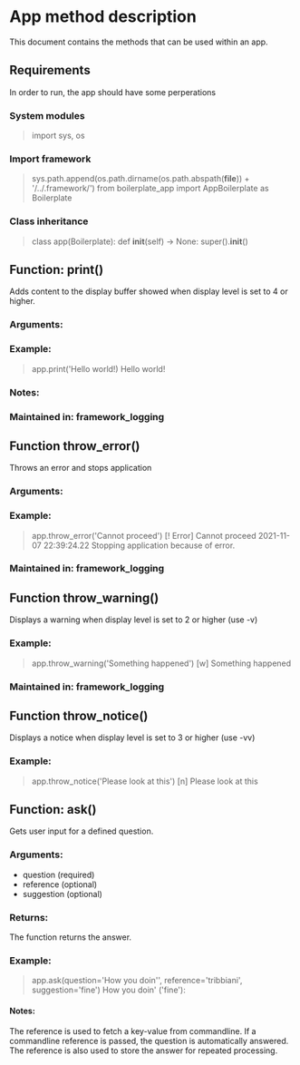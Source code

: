 # App method description
This document contains the methods that can be used within an app.

## Requirements
In order to run, the app should have some perperations
### System modules
> import sys, os
### Import framework 
> sys.path.append(os.path.dirname(os.path.abspath(__file__)) + '/../.framework/')
> from boilerplate_app import AppBoilerplate as Boilerplate
### Class inheritance
> class app(Boilerplate):
>   def __init__(self) -> None:
>     super().__init__()




## Function: print()
Adds content to the display buffer showed when display level is set to 4 or higher. 
### Arguments:
### Example:
> app.print('Hello world!)
Hello world!
### Notes:
### Maintained in: framework_logging

## Function throw_error()
Throws an error and stops application
### Arguments:
### Example:
> app.throw_error('Cannot proceed')
[! Error] Cannot proceed
2021-11-07 22:39:24.22 Stopping application because of error.
### Maintained in: framework_logging

## Function throw_warning()
Displays a warning when display level is set to 2 or higher (use -v)
### Example:
> app.throw_warning('Something happened')
[w] Something happened
### Maintained in: framework_logging

## Function throw_notice()
Displays a notice when display level is set to 3 or higher (use -vv)
### Example:
> app.throw_notice('Please look at this')
[n] Please look at this



## Function: ask()
Gets user input for a defined question.
### Arguments:
- question (required)
- reference (optional)
- suggestion (optional)
### Returns:
The function returns the answer.
### Example:
> app.ask(question='How you doin\'', reference='tribbiani', suggestion='fine')
How you doin' ('fine'): 
#### Notes:
The reference is used to fetch a key-value from commandline. If a commandline reference is passed, the question is automatically answered.
The reference is also used to store the answer for repeated processing.



